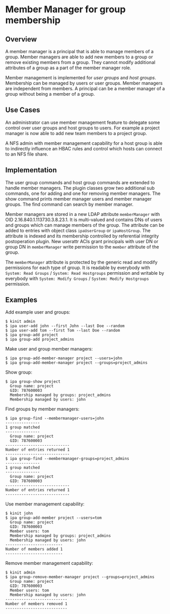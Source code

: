 # Member Manager for group membership

## Overview

A member manager is a principal that is able to manage members of a
group. Member managers are able to add new members to a group or remove
existing members from a group. They cannot modify additional attributes
of a group as a part of the member manager role.

Member management is implemented for *user groups* and *host groups*.
Membership can be managed by users or user groups. Member managers are
independent from members. A principal can be a member manager of a
group without being a member of a group.


## Use Cases

An administrator can use member management feature to delegate some
control over user groups and host groups to users. For example a
project manager is now able to add new team members to a project group.

A NFS admin with member management capability for a host group is able
to indirectly influence an HBAC rules and control which hosts can
connect to an NFS file share.

## Implementation

The user group commands and host group commands are extended to handle
member managers. The plugin classes grow two additional sub commands,
one for adding and one for removing member managers. The show command
prints member manager users and member manager groups. The find command
can search by member manager.

Member managers are stored in a new LDAP attribute ``memberManager``
with OID 2.16.840.1.113730.3.8.23.1. It is multi-valued and contains
DNs of users and groups which can manage members of the group. The
attribute can be added to entries with object class ``ipaUserGroup``
or ``ipaHostGroup``. The attribute is indexed and its membership
controlled by referential integrity postoperation plugin.
New userattr ACIs grant principals with user DN or group DN in
``memberManager`` write permission to the ``member`` attribute of the
group.

The ``memberManager`` attribute is protected by the generic read and
modify permissions for each type of group. It is readable by everybody
with ``System: Read Groups`` / ``System: Read Hostgroups`` permission
and writable by everybody with ``System: Modify Groups`` /
``System: Modify Hostgroups`` permission.


## Examples

Add example user and groups:

```
$ kinit admin
$ ipa user-add john --first John --last Doe --random
$ ipa user-add tom --first Tom --last Doe --random
$ ipa group-add project
$ ipa group-add project_admins
```

Make user and group member managers:

```
$ ipa group-add-member-manager project --users=john
$ ipa group-add-member-manager project --groups=project_admins
```

Show group:

```
$ ipa group-show project
  Group name: project
  GID: 787600003
  Membership managed by groups: project_admins
  Membership managed by users: john
```

Find groups by member managers:

```
$ ipa group-find --membermanager-users=john
---------------
1 group matched
---------------
  Group name: project
  GID: 787600003
----------------------------
Number of entries returned 1
----------------------------
$ ipa group-find --membermanager-groups=project_admins
---------------
1 group matched
---------------
  Group name: project
  GID: 787600003
----------------------------
Number of entries returned 1
----------------------------
```

Use member management capability:

```
$ kinit john
$ ipa group-add-member project --users=tom
  Group name: project
  GID: 787600003
  Member users: tom
  Membership managed by groups: project_admins
  Membership managed by users: john
-------------------------
Number of members added 1
-------------------------
```

Remove member management capability:

```
$ kinit admin
$ ipa group-remove-member-manager project --groups=project_admins
  Group name: project
  GID: 787600003
  Member users: tom
  Membership managed by users: john
---------------------------
Number of members removed 1
---------------------------
```
